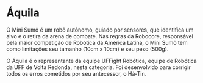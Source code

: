 # Áquila
O Mini Sumô é um robô autônomo, guiado por sensores, que identifica um alvo e o retira da arena de combate. 
Nas regras da Robocore, responsável pela maior competição de Robótica da América Latina, o Mini Sumô tem como limitações seu tamanho (10cm x 10cm) e seu peso (500g).

O Áquila é o representante da equipe UFFight Robótica, equipe de Robótica da UFF de Volta Redonda, nesta categoria. Foi desenvolvido para corrigir todos os erros cometidos por seu antecessor, o Há-Tin.
